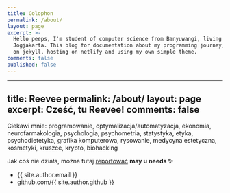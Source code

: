 ```yaml
---
title: Colophon
permalink: /about/
layout: page
excerpt: >-
  Hello peeps, I'm student of computer science from Banyuwangi, living in
  Jogjakarta. This blog for documentation about my programming journey, running
  on jekyll, hosting on netlify and using my own simple theme.
comments: false
published: false
---
```

---
title: Reevee
permalink: /about/
layout: page
excerpt: Cześć, tu Reevee!
comments: false
---

Ciekawi mnie: programowanie, optymalizacja/automatyzacja, ekonomia, neurofarmakologia, psychologia, psychometria, statystyka, etyka, psychodietetyka, grafika komputerowa, rysowanie, medycyna estetyczna, kosmetyki, kruszce, krypto, biohacking

Jak coś nie działa, można tutaj [reportować](https://github.com/reevee-codes/reevee-codes.github.io/issues/new)
**may u needs ✨**

- {{ site.author.email }}
- github.com/{{ site.author.github }}


